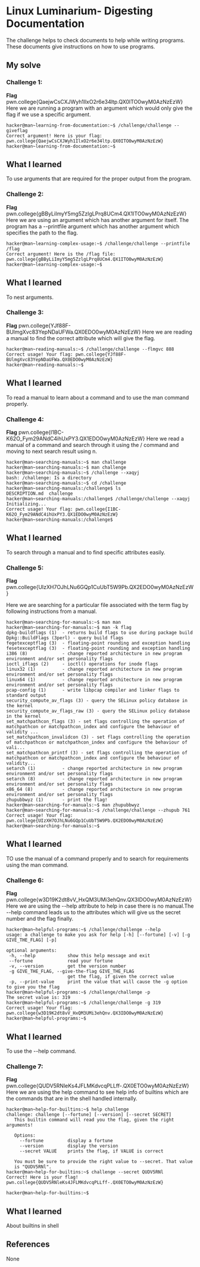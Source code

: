 # Linux Luminarium- Digesting Documentation
The challenge helps to check documents to help while writing programs. These documents give instructions on how to use programs.

## My solve
### Challenge 1:
  **Flag**  pwn.college{QaejwCsCXJWyh1IlxO2r6e34ltp.QX0ITO0wyM0AzNzEzW}
  Here we are running a program with an argument which would only give the flag if we use a specific argument.
 ``` 
hacker@man~learning-from-documentation:~$ /challenge/challenge --giveflag
Correct argument! Here is your flag:
pwn.college{QaejwCsCXJWyh1IlxO2r6e34ltp.QX0ITO0wyM0AzNzEzW}
hacker@man~learning-from-documentation:~$ 
```
## What I learned
To use arguments that are required for the proper output from the program.

### Challenge 2:
  **Flag**  pwn.college{gBByLiImyY5mg5ZzlgLPrq8UCm4.QX1ITO0wyM0AzNzEzW}
  Here we are using an argument which has another argument for itself. The program has a --printfile argument which has another argument which specifies the path to the flag.
 ``` 
hacker@man~learning-complex-usage:~$ /challenge/challenge --printfile /flag
Correct argument! Here is the /flag file:
pwn.college{gBByLiImyY5mg5ZzlgLPrq8UCm4.QX1ITO0wyM0AzNzEzW}
hacker@man~learning-complex-usage:~$ 
```
## What I learned
To nest arguments.
### Challenge 3:
  **Flag**  pwn.college{YJf88F-BUlmgXvc83YepNDaUFWa.QX0EDO0wyM0AzNzEzW}
 Here we are reading a manual to find the correct attribute which will give the flag.
 ``` 
hacker@man~reading-manuals:~$ /challenge/challenge --flmgvc 888
Correct usage! Your flag: pwn.college{YJf88F-BUlmgXvc83YepNDaUFWa.QX0EDO0wyM0AzNzEzW}
hacker@man~reading-manuals:~$ 
```
## What I learned
To read a manual to learn about a command and to use the man command properly.
### Challenge 4:
  **Flag**  pwn.college{I1BC-K62O_Fym29ANdC4ihUxPY3.QX1EDO0wyM0AzNzEzW}
 Here we read a manual of a command and search through it using the / command and moving to next search result using n.
 ``` 
hacker@man~searching-manuals:~$ man challenge
hacker@man~searching-manuals:~$ man challenge 
hacker@man~searching-manuals:~$ /challenge --xaqyj
bash: /challenge: Is a directory
hacker@man~searching-manuals:~$ cd /challenge
hacker@man~searching-manuals:/challenge$ ls
DESCRIPTION.md  challenge
hacker@man~searching-manuals:/challenge$ /challenge/challenge --xaqyj
Initializing...
Correct usage! Your flag: pwn.college{I1BC-K62O_Fym29ANdC4ihUxPY3.QX1EDO0wyM0AzNzEzW}
hacker@man~searching-manuals:/challenge$ 
```
## What I learned
To search through a manual and to find specific attributes easily.
### Challenge 5:
  **Flag**  pwn.college{UIzXH7OJhLNu6GQp1CuUbT5W9Pb.QX2EDO0wyM0AzNzEzW}
  
  Here we are searching for a particular file associated with the term flag by following instructions from a manual.
 ``` 
hacker@man~searching-for-manuals:~$ man man
hacker@man~searching-for-manuals:~$ man -k flag
dpkg-buildflags (1)  - returns build flags to use during package build
Dpkg::BuildFlags (3perl) - query build flags
fegetexceptflag (3)  - floating-point rounding and exception handling
fesetexceptflag (3)  - floating-point rounding and exception handling
i386 (8)             - change reported architecture in new program environment and/or set personality flags
ioctl_iflags (2)     - ioctl() operations for inode flags
linux32 (1)          - change reported architecture in new program environment and/or set personality flags
linux64 (1)          - change reported architecture in new program environment and/or set personality flags
pcap-config (1)      - write libpcap compiler and linker flags to standard output
security_compute_av_flags (3) - query the SELinux policy database in the kernel
security_compute_av_flags_raw (3) - query the SELinux policy database in the kernel
set_matchpathcon_flags (3) - set flags controlling the operation of matchpathcon or matchpathcon_index and configure the behaviour of validity ...
set_matchpathcon_invalidcon (3) - set flags controlling the operation of matchpathcon or matchpathcon_index and configure the behaviour of vali...
set_matchpathcon_printf (3) - set flags controlling the operation of matchpathcon or matchpathcon_index and configure the behaviour of validity...
setarch (1)          - change reported architecture in new program environment and/or set personality flags
setarch (8)          - change reported architecture in new program environment and/or set personality flags
x86_64 (8)           - change reported architecture in new program environment and/or set personality flags
zhupubbwyz (1)       - print the flag!
hacker@man~searching-for-manuals:~$ man zhupubbwyz
hacker@man~searching-for-manuals:~$ /challenge/challenge --zhupub 761
Correct usage! Your flag: pwn.college{UIzXH7OJhLNu6GQp1CuUbT5W9Pb.QX2EDO0wyM0AzNzEzW}
hacker@man~searching-for-manuals:~$ 
```
## What I learned
TO use the manual of a command properly and to search for requirements using the man command.

### Challenge 6:
  **Flag**  pwn.college{w3D19K2dt8vV_HxQM3UMi3ehQnv.QX3IDO0wyM0AzNzEzW}
 Here we are using the --help attribute to help in case there is no manual.The --help command leads us to the attributes which will give us the secret number and the flag finally.
 ``` 
hacker@man~helpful-programs:~$ /challenge/challenge --help
usage: a challenge to make you ask for help [-h] [--fortune] [-v] [-g GIVE_THE_FLAG] [-p]

optional arguments:
  -h, --help            show this help message and exit
  --fortune             read your fortune
  -v, --version         get the version number
  -g GIVE_THE_FLAG, --give-the-flag GIVE_THE_FLAG
                        get the flag, if given the correct value
  -p, --print-value     print the value that will cause the -g option to give you the flag
hacker@man~helpful-programs:~$ /challenge/challenge -p
The secret value is: 319
hacker@man~helpful-programs:~$ /challenge/challenge -g 319
Correct usage! Your flag: pwn.college{w3D19K2dt8vV_HxQM3UMi3ehQnv.QX3IDO0wyM0AzNzEzW}
hacker@man~helpful-programs:~$ 
```
## What I learned
To use the --help command.
### Challenge 7:
  **Flag**  pwn.college{QUDV5RNleKs4JFLMKdvcqPLLff-.QX0ETO0wyM0AzNzEzW}
Here we are using the help command to see help info of builtins which are the commands that are in the shell handled internally.
 ``` 
hacker@man~help-for-builtins:~$ help challenge
challenge: challenge [--fortune] [--version] [--secret SECRET]
    This builtin command will read you the flag, given the right arguments!
    
    Options:
      --fortune         display a fortune
      --version         display the version
      --secret VALUE    prints the flag, if VALUE is correct

    You must be sure to provide the right value to --secret. That value
    is "QUDV5RNl".
hacker@man~help-for-builtins:~$ challenge --secret QUDV5RNl
Correct! Here is your flag!
pwn.college{QUDV5RNleKs4JFLMKdvcqPLLff-.QX0ETO0wyM0AzNzEzW}

hacker@man~help-for-builtins:~$ 
```
## What I learned
About builtins in shell

## References
None

